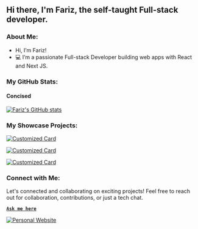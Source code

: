 ## Hi there, I'm Fariz, the self-taught Full-stack developer.

### About Me:

- Hi, I’m Fariz!
- 💻 I’m a passionate Full-stack Developer building web apps with React and Next JS.

### My GitHub Stats:

#### Concised

[![Fariz's GitHub stats](https://github-readme-stats.vercel.app/api?username=farikkm&theme=dark)](https://github.com/farikkm/github-readme-stats)

### My Showcase Projects:

[![Customized Card](https://github-readme-stats.vercel.app/api/pin?username=farikkm&repo=Notability&title_color=fff&icon_color=f9f9f9&text_color=9f9f9f&bg_color=151515)](https://github.com/farikkm/Notability.git)

[![Customized Card](https://github-readme-stats.vercel.app/api/pin?username=farikkm&repo=yes.express&title_color=fff&icon_color=f9f9f9&text_color=9f9f9f&bg_color=151515)](https://github.com/farikkm/yes.express.git)

[![Customized Card](https://github-readme-stats.vercel.app/api/pin?username=farikkm&repo=Family-Park-2&title_color=fff&icon_color=f9f9f9&text_color=9f9f9f&bg_color=151515)](https://github.com/farikkm/Family-Park-2.git)

### Connect with Me:

Let's connected and collaborating on exciting projects! Feel free to reach out for collaboration, contributions, or just a tech chat.

[**`Ask me here`**](https://github.com/orgs/community/discussions/169972)

[![Personal Website](https://img.shields.io/badge/Website-farikkm.com-blue)](https://fariz-live.vercel.app)
